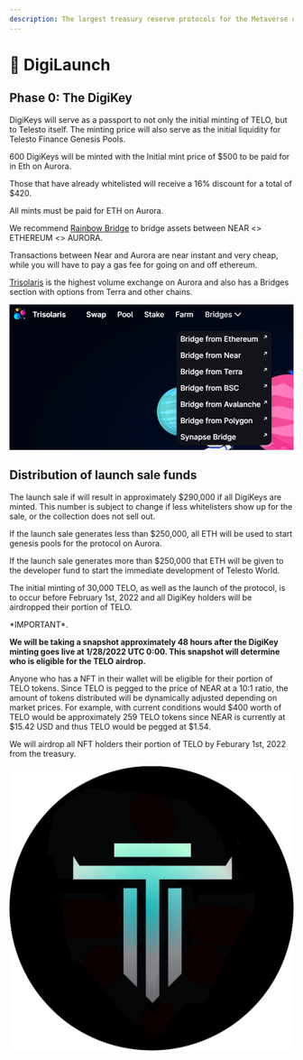 ```yaml
---
description: The largest treasury reserve protocols for the Metaverse on Celo network
---
```


# 🚀 DigiLaunch

## Phase 0: The DigiKey

DigiKeys will serve as a passport to not only the initial minting of TELO, but to Telesto itself. The minting price will also serve as the initial liquidity for Telesto Finance Genesis Pools.

600 DigiKeys will be minted with the Initial mint price of $500 to be paid for in Eth on Aurora.

Those that have already whitelisted will receive a 16% discount for a total of $420.

All mints must be paid for ETH on Aurora.&#x20;

We recommend [Rainbow Bridge](https://rainbowbridge.app) to bridge assets between NEAR <> ETHEREUM <> AURORA.

Transactions between Near and Aurora are near instant and very cheap, while you will have to pay a gas fee for going on and off ethereum.

[Trisolaris](https://www.trisolaris.io/#/swap) is the highest volume exchange on Aurora and also has a Bridges section with options from Terra and other chains.

![](<.gitbook/assets/image (2) (1).png>)

## Distribution of launch sale funds

The launch sale if will result in approximately $290,000 if all DigiKeys are minted. This number is subject to change if less whitelisters show up for the sale, or the collection does not sell out.

If the launch sale generates less than $250,000, all ETH will be used to start genesis pools for the protocol on Aurora.

If the launch sale generates more than $250,000 that ETH will be given to the developer fund to start the immediate development of Telesto World.&#x20;

The initial minting of 30,000 TELO, as well as the launch of the protocol, is to occur before February 1st, 2022 and all DigiKey holders will be airdropped their portion of TELO.

\*IMPORTANT\*.&#x20;

**We will be taking a snapshot approximately 48 hours after the DigiKey minting goes live at 1/28/2022 UTC 0:00. This snapshot will determine who is eligible for the TELO airdrop.**

Anyone who has a NFT in their wallet will be eligible for their portion of TELO tokens. Since TELO is pegged to the price of NEAR at a 10:1 ratio, the amount of tokens distributed will be dynamically adjusted depending on market prices. For example, with current conditions would $400 worth of TELO would be approximately 259 TELO tokens since NEAR is currently at $15.42 USD and thus TELO would be pegged at $1.54.

We will airdrop all NFT holders their portion of TELO by Feburary 1st, 2022 from the treasury.





![](.gitbook/assets/tethys.png)
